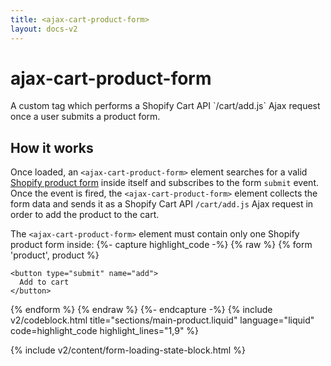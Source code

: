 ```yaml
---
title: <ajax-cart-product-form>
layout: docs-v2
---
```


# ajax-cart-product-form

<p class="lead" markdown="1">
A custom tag which performs a Shopify Cart API `/cart/add.js` Ajax request once a user submits a product form. 
</p>

## How it works
Once loaded, an `<ajax-cart-product-form>` element searches for 
a valid [Shopify product form](https://shopify.dev/docs/themes/architecture/templates/product#the-product-form) inside itself
and subscribes to the form `submit` event. Once the event is fired, the `<ajax-cart-product-form>` element
collects the form data and sends it as a Shopify Cart API `/cart/add.js` Ajax request in order to add the product to the cart.

The `<ajax-cart-product-form>` element must contain only one Shopify product form inside:
{%- capture highlight_code -%}
{% raw %}
<ajax-cart-product-form>
  {% form 'product', product %}
    <!-- form content -->
  
    <button type="submit" name="add">
      Add to cart
    </button>
  {% endform %}
</ajax-cart-product-form>
{% endraw %}
{%- endcapture -%}
{% include v2/codeblock.html title="sections/main-product.liquid" language="liquid" code=highlight_code highlight_lines="1,9" %}

{% include v2/content/form-loading-state-block.html %}